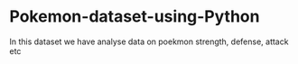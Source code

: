 # Pokemon-dataset-using-Python
In this dataset we have analyse data on poekmon strength, defense, attack etc
